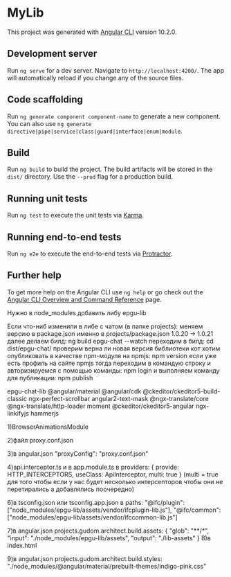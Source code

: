 # MyLib

This project was generated with [Angular CLI](https://github.com/angular/angular-cli) version 10.2.0.

## Development server

Run `ng serve` for a dev server. Navigate to `http://localhost:4200/`. The app will automatically reload if you change any of the source files.

## Code scaffolding

Run `ng generate component component-name` to generate a new component. You can also use `ng generate directive|pipe|service|class|guard|interface|enum|module`.

## Build

Run `ng build` to build the project. The build artifacts will be stored in the `dist/` directory. Use the `--prod` flag for a production build.

## Running unit tests

Run `ng test` to execute the unit tests via [Karma](https://karma-runner.github.io).

## Running end-to-end tests

Run `ng e2e` to execute the end-to-end tests via [Protractor](http://www.protractortest.org/).

## Further help

To get more help on the Angular CLI use `ng help` or go check out the [Angular CLI Overview and Command Reference](https://angular.io/cli) page.

Нужно в node_modules добавить либу epgu-lib

Если что-ниб изменили в либе с чатом (в папке projects):
меняем версию в package.json именно в projects/package.json 1.0.20 -> 1.0.21
далее делаем билд: ng build epgu-chat --watch
переходим в билд: cd dist/epgu-chat/
проверим верна ли новая версия библиотеки кот хотим опубликовать в качестве npm-модуля на npmjs: npm version
если уже есть профиль на сайте npmjs тогда переходим в командую строку и авторизируемся с помощью команды: npm login
и выполняем команду для публикации: npm publish

epgu-chat-lib
@angular/material
@angular/cdk
@ckeditor/ckeditor5-build-classic
ngx-perfect-scrollbar
angular2-text-mask
@ngx-translate/core
@ngx-translate/http-loader
moment
@ckeditor/ckeditor5-angular
ngx-linkifyjs
hammerjs

1)BrowserAnimationsModule

2)файл proxy.conf.json

3)в angular.json "proxyConfig": "proxy.conf.json"

4)api.interceptor.ts и в app.module.ts в providers:
    {
        provide: HTTP_INTERCEPTORS,
        useClass: ApiInterceptor,
        multi: true
    } (multi = true для того чтобы если у нас будет несколько интерсепторов чтобы они не перетирались а добавлялись поочередно)

6)в tsconfig.json или tsconfig.app.json в paths:
    "@ifc/plugin": ["node_modules/epgu-lib/assets/vendor/ifcplugin-lib.js"],
    "@ifc/common": ["node_modules/epgu-lib/assets/vendor/ifccommon-lib.js"]

7)в angular.json projects.gudom.architect.build.assets:
    {
        "glob": "**/*",
        "input": "./node_modules/epgu-lib/assets",
        "output": "./lib-assets"
    }
8)в index.html <link href="https://fonts.googleapis.com/icon?family=Material+Icons" rel="stylesheet">

9)в angular.json projects.gudom.architect.build.styles:
    "./node_modules/@angular/material/prebuilt-themes/indigo-pink.css"
